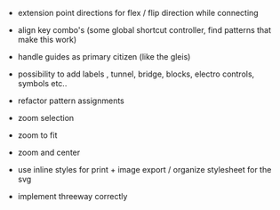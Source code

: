 - extension point directions for flex / flip direction while connecting
- align key combo's (some global shortcut controller, find patterns that make this work)
- handle guides as primary citizen (like the gleis)

- possibility to add labels , tunnel, bridge, blocks, electro controls, symbols etc..
- refactor pattern assignments

- zoom selection
- zoom to fit
- zoom and center

- use inline styles for print + image export / organize stylesheet for the svg

- implement threeway correctly
